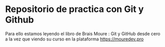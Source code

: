 # Repositorio de practica con Git y Github
Para ello estamos leyendo el libro de Brais Moure : Git y GitHub desde cero a la vez que viendo su curso en la plataforma https://mouredev.pro

